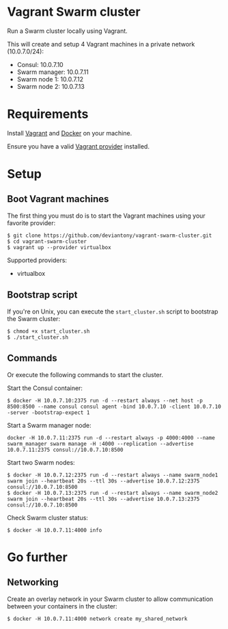 # Vagrant Swarm cluster

Run a Swarm cluster locally using Vagrant.

This will create and setup 4 Vagrant machines in a private network (10.0.7.0/24):

* Consul: 10.0.7.10
* Swarm manager: 10.0.7.11
* Swarm node 1: 10.0.7.12
* Swarm node 2: 10.0.7.13

# Requirements

Install [Vagrant][vagranthome] and [Docker][dockerhome] on your machine.

Ensure you have a valid [Vagrant provider][vagrantprovider] installed.

# Setup

## Boot Vagrant machines

The first thing you must do is to start the Vagrant machines using your favorite provider:

```
$ git clone https://github.com/deviantony/vagrant-swarm-cluster.git
$ cd vagrant-swarm-cluster
$ vagrant up --provider virtualbox
```

Supported providers:

* virtualbox

## Bootstrap script

If you're on Unix, you can execute the `start_cluster.sh` script to bootstrap the Swarm cluster:

```shell
$ chmod +x start_cluster.sh
$ ./start_cluster.sh
```

## Commands

Or execute the following commands to start the cluster.

Start the Consul container:

```shell
$ docker -H 10.0.7.10:2375 run -d --restart always --net host -p 8500:8500 --name consul consul agent -bind 10.0.7.10 -client 10.0.7.10 -server -bootstrap-expect 1
```

Start a Swarm manager node:

```shell
docker -H 10.0.7.11:2375 run -d --restart always -p 4000:4000 --name swarm_manager swarm manage -H :4000 --replication --advertise 10.0.7.11:2375 consul://10.0.7.10:8500
```

Start two Swarm nodes:

```shell
$ docker -H 10.0.7.12:2375 run -d --restart always --name swarm_node1 swarm join --heartbeat 20s --ttl 30s --advertise 10.0.7.12:2375 consul://10.0.7.10:8500
$ docker -H 10.0.7.13:2375 run -d --restart always --name swarm_node2 swarm join --heartbeat 20s --ttl 30s --advertise 10.0.7.13:2375 consul://10.0.7.10:8500
```

Check Swarm cluster status:

```shell
$ docker -H 10.0.7.11:4000 info
```

# Go further

## Networking

Create an overlay network in your Swarm cluster to allow communication between your containers in the cluster:

```shell
$ docker -H 10.0.7.11:4000 network create my_shared_network
```

[vagranthome]: https://www.vagrantup.com/docs/installation/  "Vagrant installation"
[vagrantprovider]: https://www.vagrantup.com/docs/providers/ "Vagrant providers"
[dockerhome]: https://docs.docker.com/engine/installation/  "Docker installation"
